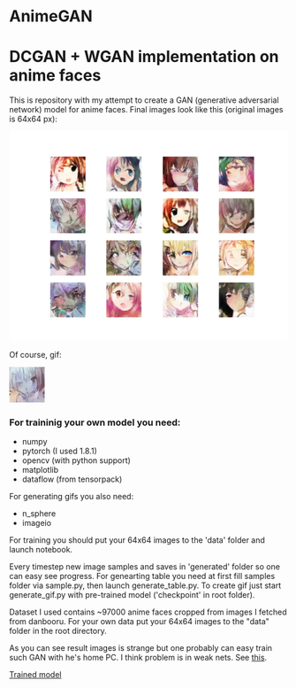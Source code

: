 # AnimeGAN
DCGAN + WGAN implementation on anime faces
=======
This is repository with my attempt to create a GAN (generative adversarial network) model for anime faces.
Final images look like this (original images is 64x64 px):

![Sample faces](demo_images/table.png)

Of course, gif:

![Images on curve](demo_images/out.gif)

### For traininig your own model you need:
* numpy
* pytorch (I used 1.8.1)
* opencv (with python support)
* matplotlib
* dataflow (from tensorpack)

For generating gifs you also need:
* n_sphere
* imageio

For training you should put your 64x64 images to the 'data' folder and launch notebook.

Every timestep new image samples and saves in 'generated' folder so one can easy see progress. For genearting table you need at first fill samples folder via sample.py, then launch generate_table.py. To create gif just start generate_gif.py with pre-trained model ('checkpoint' in root folder).

Dataset I used contains ~97000 anime faces cropped from images I fetched from danbooru.
For your own data put your 64x64 images to the "data" folder in the root directory.

As you can see result images is strange but one probably can easy train such GAN with he's home PC. I think problem is in weak nets. See [this](https://arxiv.org/abs/1708.05509).

[Trained model](https://drive.google.com/file/d/1N8OzDkiNDfdK2CuSXvGOWHMvewADj_8U/view?usp=sharing)